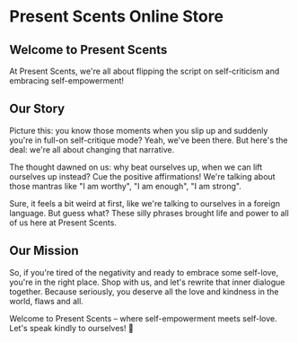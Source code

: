 
# Present Scents Online Store

## Welcome to Present Scents

At Present Scents, we're all about flipping the script on self-criticism and embracing self-empowerment!

## Our Story
Picture this: you know those moments when you slip up and suddenly you're in full-on self-critique mode? Yeah, we've been there. But here's the deal: we're all about changing that narrative.

The thought dawned on us: why beat ourselves up, when we can lift ourselves up instead? Cue the positive affirmations! We're talking about those mantras like "I am worthy", "I am enough", "I am strong".

Sure, it feels a bit weird at first, like we're talking to ourselves in a foreign language. But guess what? These silly phrases brought life and power to all of us here at Present Scents.

## Our Mission
So, if you're tired of the negativity and ready to embrace some self-love, you're in the right place. Shop with us, and let's rewrite that inner dialogue together. Because seriously, you deserve all the love and kindness in the world, flaws and all.

Welcome to Present Scents – where self-empowerment meets self-love. Let's speak kindly to ourselves! 🌟